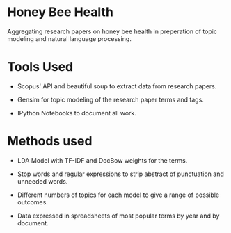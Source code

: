 # Honey Bee Health
Aggregating research papers on honey bee health in preperation of topic modeling and natural language processing.

# Tools Used
* Scopus' API and beautiful soup to extract data from research papers.

* Gensim for topic modeling of the research paper terms and tags.

* IPython Notebooks to document all work.


# Methods used
* LDA Model with TF-IDF and DocBow weights for the terms.

* Stop words and regular expressions to strip abstract of punctuation and unneeded words.

* Different numbers of topics for each model to give a range of possible outcomes.

* Data expressed in spreadsheets of most popular terms by year and by document.

